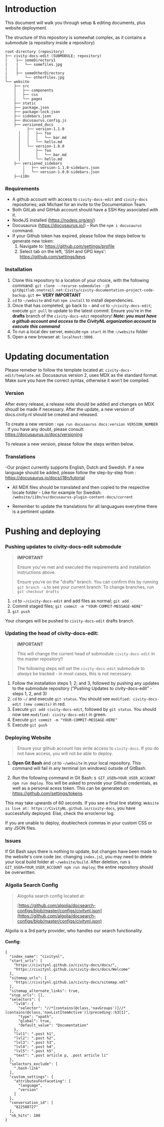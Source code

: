 # Introduction
This document will walk you through setup & editing documents, plus website deployment.

The structure of this repository is somewhat complex, as it contains a submodule (a repository inside a repository)
```
root-directory (repository)
├── civity-docs-edit (SUBMODULE; repository)
|    ├── someDirectory1
|    |   └── somefiles.jpg
|    |
|    ├── someOtherDirectory
|        └── otherFiles.jpg
└── website
    ├── src
    │   ├── components
    │   ├── css
    │   └── pages
    ├── static
    ├── package.json
    ├── package-lock.json
    ├── sidebars.json
    ├── docusaurus.config.js
    ├── versioned_docs
          ├── version-1.1.0
      │   │   ├── foo
      │   │   │   └── bar.md
      │   │   └── hello.md
      │   └── version-1.0.0
      │       ├── foo
      │       │   └── bar.md
      │       └── hello.md
    ├── versioned_sidebars
        │   ├── version-1.1.0-sidebars.json
        │   └── version-1.0.0-sidebars.json
    ├──i18n
```

### Requirements
* A github account with access to `civity-docs-edit` and `civity-docs` repositories; ask Michael for an invite to the Documentation Team.
* Both GitLab and GitHub account should have a SSH Key associated with it.
* NodeJS installed (https://nodejs.org/en/)
* Docusaurus (https://docusaurus.io/) - Run the `npm i docusaurus` command.
* If your Github token has expired, please follow the steps bellow to generate new token:
    1. Navigate to: https://github.com/settings/profile
    2. Select tab on the left, 'SSH and GPG keys': https://github.com/settings/keys

### Installation
1. Clone this repository to a location of your choice, with the following command: `git clone --recurse-submodules -j8 git@gitlab.onetrail.net:Civity/civity-documentation-project-code-backup.git` <== **VERY IMPORTANT**
2. `cd` to `~/website` and run `npm install` to install dependencies.
3. Once that has completed, go back to `~` and `cd` to `~/civity-docs-edit`; execute `git pull` to update to the latest commit. Ensure you're in the **drafts** branch of the `civity-docs-edit` repository! ***Note: you must have a github account and access to the CivityNL organization account to execute this command***
4. To run a local dev server, execute `npm start` in the  `~/website` folder
5. Open a new browser at: `localhost:3000`.

# Updating documentation
 
 Please remeber to follow the template located at: `civity-docs-edit/template.md`. Docusaurus version 2, uses MDX as the standard format. Make sure you have the correct syntax, otherwise it won't be compiled.
 ### Version

 After every release, a release note should be added and changes on MDX shoudl be made if necessary. After the update, a new version of docs.civity.nl should be created and released.

 To create a new version : `npm run docusaurus docs:version VERSION_NUMBER` . If you have any doubt, please consult: https://docusaurus.io/docs/versioning

 To release a new version, please follow the steps written below.


### Translations

-Our project currently supports English, Dutch and Swedish. If a new language should be added, please follow the step-by-step from : https://docusaurus.io/docs/i18n/tutorial

- All MDX files should be translated and then copied to the respective locale folder - Like for example for Swedish: `/website/i18n/sv/docusaurus-plugin-content-docs/current`

- Remember to update the translations for all languagues everytime there is a pertinent update.


# Pushing and deploying

### Pushing updates to civity-docs-edit submodule
> **IMPORTANT** 
>
> Ensure you've met and executed the requirements and installation instructions above.
>
> Ensure you're on the "drafts" branch. You can confirm this by running `git branch -a` to see your current branch. To change branches, run `git checkout drafts`

1. `cd` to `~/civity-docs-edit` and add files as normal; `git add .`
2. Commit staged files; `git commit -m "YOUR-COMMIT-MESSAGE-HERE"`
3. `git push`

Your changes will be pushed to `civity-docs-edit` drafts branch.

### Updating the head of civity-docs-edit:
> **IMPORTANT**
>
> This will change the current head of submodule `civity-docs-edit` in the master repository!!
>
> The following steps will set the `civity-docs-edit` submodule to *always* be tracked - in most cases, this is not necessary.

1. Follow the installation steps 1; 2; and 3, followed by pushing any updates to the submodule repository ("Pushing Updates to civity-docs-edit" - steps 1, 2, and 3)
2. `cd` to `~/` and execute `git status`. You should see `modified: civity-docs-edit (new commits)` in red. 
3. Execute `git add civity-docs-edit`, followed by `git status`.  You should now see `modified: civity-docs-edit` in green.
4. Execute `git commit -m "YOUR-COMMIT-MESSAGE-HERE"`
5. Execute `git push`


### Deploying Website
> Ensure your github account has write access to `civity-docs`. If you do not have access, you will not be able to deploy.
1. **Open Git Bash** and `cd` to `~/website` in your local repository. This command will fail in any terminal (on windows) outside of GitBash.

2. Run the following command in Git Bash: `$ GIT_USER=YOUR_USER_ACCOUNT npm run deploy`. You will be asked to provide your Github credentials, as well as a personal acess token. This can be generated on: https://github.com/settings/tokens.

This may take upwards of 60 seconds. If you see a final line stating: `Website is live at: https://CivityNL.github.io/civity-docs`, you have successfully deployed. Else, check the error/error log. 

If you are unable to deploy, doublecheck commas in your custom CSS or any JSON files.

### Issues
If Git Bash says there is nothing to update, but changes have been made to the website's core code (ex. changing `index.js`), you may need to delete your local build folder at `~/website/build`. After deletion, run `$ GIT_USER=YOUR_USER_ACCOUNT npm run deploy`; the entire repository should be overwritten.

### Algolia Search Config
>Alogolia search config located at:
>
> [https://github.com/algolia/docsearch-configs/blob/master/configs/civitynl.json](https://github.com/algolia/docsearch-configs/blob/master/configs/civitynl.json)

Algolia is a 3rd party provider, who handles our search functionality.

#### Config:

```
{
  "index_name": "civitynl",
  "start_urls": [
    "https://civitynl.github.io/civity-docs/docs/",
    "https://civitynl.github.io/civity-docs/docs/Welcome"
  ],
  "sitemap_urls": [
    "https://civitynl.github.io/civity-docs/sitemap.xml"
  ],
  "sitemap_alternate_links": true,
  "stop_urls": [],
  "selectors": {
    "lvl0": {
      "selector": "//*[contains(@class,'navGroups')]//*[contains(@class,'navListItemActive')]/preceding::h3[1]",
      "type": "xpath",
      "global": true,
      "default_value": "Documentation"
    },
    "lvl1": ".post h1",
    "lvl2": ".post h2",
    "lvl3": ".post h3",
    "lvl4": ".post h4",
    "lvl5": ".post h5",
    "text": ".post article p, .post article li"
  },
  "selectors_exclude": [
    ".hash-link"
  ],
  "custom_settings": {
    "attributesForFaceting": [
      "language",
      "version"
    ]
  },
  "conversation_id": [
    "822588727"
  ],
  "nb_hits": 188
}
```
